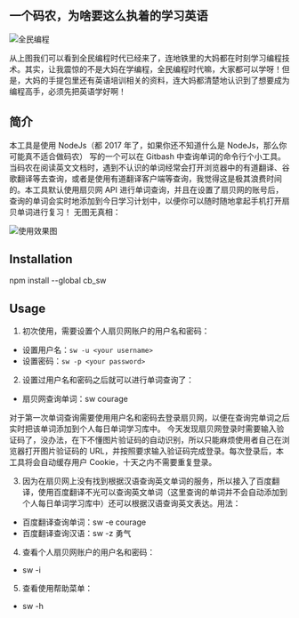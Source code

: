 ## 一个码农，为啥要这么执着的学习英语
![全民编程](https://ws2.sinaimg.cn/large/006zuwa2gy1fefe7dqtsrj30bg0e310j.jpg)

从上图我们可以看到全民编程时代已经来了，连地铁里的大妈都在时刻学习编程技术。其实，让我震惊的不是大妈在学编程，全民编程时代嘛，大家都可以学呀！但是，大妈的手提包里还有英语培训相关的资料，连大妈都清楚地认识到了想要成为编程高手，必须先把英语学好啊！

## 简介
本工具是使用 NodeJs（都 2017 年了，如果你还不知道什么是 NodeJs，那么你可能真不适合做码农） 写的一个可以在 Gitbash 中查询单词的命令行个小工具。
当码农在阅读英文文档时，遇到不认识的单词经常会打开浏览器中的有道翻译、谷歌翻译等去查询，或者是使用有道翻译客户端等查询，我觉得这是极其浪费时间的。本工具默认使用扇贝网 API 进行单词查询，并且在设置了扇贝网的账号后，查询的单词会实时地添加到今日学习计划中，以便你可以随时随地拿起手机打开扇贝单词进行复习！
无图无真相：

![使用效果图](https://ws2.sinaimg.cn/large/006zuwa2gy1fefe465bimj30hp0es760.jpg)

## Installation
npm install --global cb_sw

## Usage
1. 初次使用，需要设置个人扇贝网账户的用户名和密码：
- 设置用户名：`sw -u <your username>`
- 设置密码：`sw -p <your password>`

2. 设置过用户名和密码之后就可以进行单词查询了：
- 扇贝网查询单词：sw courage

对于第一次单词查询需要使用用户名和密码去登录扇贝网，以便在查询完单词之后实时把该单词添加到个人每日单词学习库中。
今天发现扇贝网登录时需要输入验证码了，没办法，在下不懂图片验证码的自动识别，所以只能麻烦使用者自己在浏览器打开图片验证码的 URL，并按照要求输入验证码完成登录。每次登录后，本工具将会自动缓存用户 Cookie，十天之内不需要重复登录。

3. 因为在扇贝网上没有找到根据汉语查询英文单词的服务，所以接入了百度翻译，使用百度翻译不光可以查询英文单词（这里查询的单词并不会自动添加到个人每日单词学习库中）还可以根据汉语查询英文表达。用法：
- 百度翻译查询单词：sw -e courage
- 百度翻译查询汉语：sw -z 勇气

4. 查看个人扇贝网账户的用户名和密码：
- sw -i

5. 查看使用帮助菜单：
- sw -h

